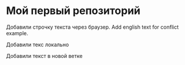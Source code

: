# Мой первый репозиторий

Добавили строчку текста через браузер. Add english text for conflict example.

Добавили текс локально

Добавили текст в новой ветке
